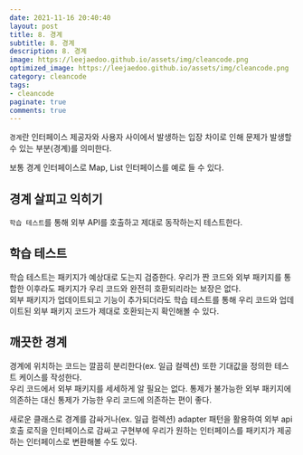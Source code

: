 ```yaml
---
date: 2021-11-16 20:40:40
layout: post
title: 8. 경계
subtitle: 8. 경계
description: 8. 경계
image: https://leejaedoo.github.io/assets/img/cleancode.png
optimized_image: https://leejaedoo.github.io/assets/img/cleancode.png
category: cleancode
tags:
- cleancode
paginate: true
comments: true
---
```


`경계`란 인터페이스 제공자와 사용자 사이에서 발생하는 입장 차이로 인해 문제가 발생할 수 있는 부분(경계)를 의미한다.

보통 경계 인터페이스로 Map, List 인터페이스를 예로 들 수 있다.

## 경계 살피고 익히기

`학습 테스트`를 통해 외부 API를 호출하고 제대로 동작하는지 테스트한다.

## 학습 테스트

학습 테스트는 패키지가 예상대로 도는지 검증한다. 우리가 짠 코드와 외부 패키지를 통합한 이후라도 패키지가 우리 코드와 완전히 호환되리라는 보장은 없다.<br>
외부 패키지가 업데이트되고 기능이 추가되더라도 학습 테스트를 통해 우리 코드와 업데이트된 외부 패키지 코드가 제대로 호환되는지 확인해볼 수 있다.

## 깨끗한 경계

경계에 위치하는 코드는 깔끔히 분리한다(ex. 일급 컬렉션) 또한 기대값을 정의한 테스트 케이스를 작성한다.<br>
우리 코드에서 외부 패키지를 세세하게 알 필요는 없다. 통제가 불가능한 외부 패키지에 의존하는 대신 통제가 가능한 우리 코드에 의존하는 편이 좋다.

새로운 클래스로 경계를 감싸거나(ex. 일급 컬렉션) adapter 패턴을 활용하여 외부 api 호출 로직을 인터페이스로 감싸고 구현부에 우리가 원하는 인터페이스를 패키지가 제공하는 인터페이스로 변환해볼 수도 있다. 
